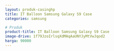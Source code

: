 ```yaml
---
layout: produk-casinghp
title: IT Balloon Samsung Galaxy S9 Case
categories: samsung

# Produk
product-title: IT Balloon Samsung Galaxy S9 Case
image-drive: 1f79JzoIrlsqXdMAqAaUNYJyMtVwJqod2
harga: 90000
---
```

